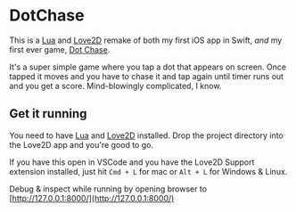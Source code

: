 # DotChase

This is a [Lua](https://www.lua.org/) and [Love2D](https://love2d.org/) remake of both my first iOS app in Swift, _and_ my first ever game, [Dot Chase](https://apps.apple.com/us/app/dot-chase/id1162110253).

It's a super simple game where you tap a dot that appears on screen. Once tapped it moves and you have to chase it and tap again until timer runs out and you get a score. Mind-blowingly complicated, I know.

## Get it running

You need to have [Lua](https://www.lua.org/) and [Love2D](https://love2d.org/) installed. Drop the project directory into the Love2D app and you're good to go.

If you have this open in VSCode and you have the Love2D Support extension installed, just hit `Cmd + L` for mac or `Alt + L` for Windows & Linux.

Debug & inspect while running  by opening browser to [http://127.0.0.1:8000/](http://127.0.0.1:8000/)
